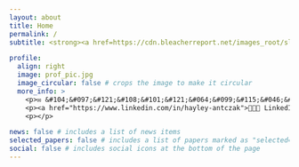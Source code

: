 ```yaml
---
layout: about
title: Home
permalink: /
subtitle: <strong><a href=https://cdn.bleacherreport.net/images_root/slides/photos/000/826/073/644983_display_image.jpg?1301623046>Computer Science @ Stanford </a></strong>

profile:
  align: right
  image: prof_pic.jpg
  image_circular: false # crops the image to make it circular
  more_info: >
    <p>✉️ &#104;&#097;&#121;&#108;&#101;&#121;&#064;&#099;&#115;&#046;&#115;&#116;&#097;&#110;&#102;&#111;&#114;&#100;&#046;&#101;&#100;&#117;</p>
    <p><a href="https://www.linkedin.com/in/hayley-antczak">👩🏽‍💼 LinkedIn</a></p>
    <p></p>

news: false # includes a list of news items
selected_papers: false # includes a list of papers marked as "selected={true}"
social: false # includes social icons at the bottom of the page
---
```


<!--
Bio/introduction Tell the world about yourself. Link to your favorite [subreddit](http://reddit.com). You can put a picture in, too. The code is already in, just name your picture `prof_pic.jpg` and put it in the `img/` folder. 

Put your address / P.O. box / other info right below your picture. You can also disable any of these elements by editing `profile` property of the YAML header of your `_pages/about.md`. Edit `_bibliography/papers.bib` and Jekyll will render your [publications page](/al-folio/publications/) automatically.

Link to your social media connections, too. This theme is set up to use [Font Awesome icons](https://fontawesome.com/) and [Academicons](https://jpswalsh.github.io/academicons/), like the ones below. Add your Facebook, Twitter, LinkedIn, Google Scholar, or just disable all of them.
-->
